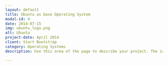 ```yaml
---
layout: default
title: Ubuntu as base Operating System
modal-id: 4
date: 2014-07-15
img: ubuntu_logo.png
alt: Ubuntu
project-date: April 2014
client: Start Bootstrap
category: Operating Systems
description: Use this area of the page to describe your project. The icon above is part of a free icon set by <a href="https://sellfy.com/p/8Q9P/jV3VZ/">Flat Icons</a>. On their website, you can download their free set with 16 icons, or you can purchase the entire set with 146 icons for only $12!

---
```

